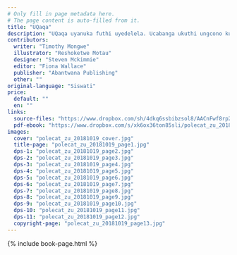 ```yaml
---
# Only fill in page metadata here.
# The page content is auto-filled from it.
title: "UQaqa"
description: "UQaqa uyanuka futhi uyedelela. Ucabanga ukuthi ungcono kunabanye. Kungabe umsulwa njengoba ecabanga?"
contributors:
  writer: "Timothy Mongwe"
  illustrator: "Reshoketwe Motau"
  designer: "Steven Mckimmie"
  editor: "Fiona Wallace"
  publisher: "Abantwana Publishing"
  other: ""
original-language: "Siswati"
price:
  default: ""
  en: ""
links:
  source-files: "https://www.dropbox.com/sh/4dkq6ssbibzsol8/AACnFwf8rp227xVr8Slp6eIqa?dl=0"
  pdf-ebook: "https://www.dropbox.com/s/xk6ox36ton85sli/polecat_zu_20181019.pdf?dl=0"
images:
  cover: "polecat_zu_20181019_cover.jpg"
  title-page: "polecat_zu_20181019_page1.jpg"
  dps-1: "polecat_zu_20181019_page2.jpg"
  dps-2: "polecat_zu_20181019_page3.jpg"
  dps-3: "polecat_zu_20181019_page4.jpg"
  dps-4: "polecat_zu_20181019_page5.jpg"
  dps-5: "polecat_zu_20181019_page6.jpg"
  dps-6: "polecat_zu_20181019_page7.jpg"
  dps-7: "polecat_zu_20181019_page8.jpg"
  dps-8: "polecat_zu_20181019_page9.jpg"
  dps-9: "polecat_zu_20181019_page10.jpg"
  dps-10: "polecat_zu_20181019_page11.jpg"
  dps-11: "polecat_zu_20181019_page12.jpg"
  copyright-page: "polecat_zu_20181019_page13.jpg"
---
```


{% include book-page.html %}



